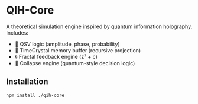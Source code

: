 # QIH-Core

A theoretical simulation engine inspired by quantum information holography. Includes:

- 🧠 QSV logic (amplitude, phase, probability)
- 🔁 TimeCrystal memory buffer (recursive projection)
- 🌀 Fractal feedback engine (z² + c)
- 🧩 Collapse engine (quantum-style decision logic)

## Installation

```bash
npm install ./qih-core
